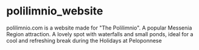 polilimnio_website
==================

polilimnio.com is a website made for "The Polilimnio". Α popular Messenia Region attraction. A lovely spot with waterfalls and small ponds, ideal for a cool and refreshing break during the Holidays at Peloponnese
